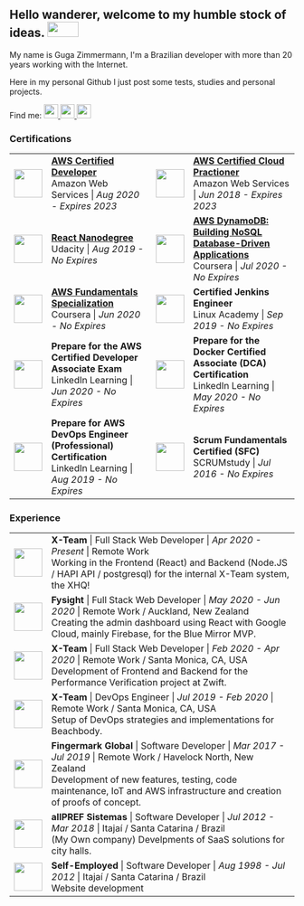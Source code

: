 <html>
<h2>
  Hello wanderer, welcome to my humble stock of ideas.
  <img width="55" height="27" src="https://media.tenor.com/images/67a2c5048c9de7a7722fcc48fc4e7522/tenor.gif"  />
</h2>
<p>My name is Guga Zimmermann, I'm a Brazilian developer with more than 20 years working with the Internet.</p>
<p>Here in my personal Github I just post some tests, studies and personal projects.</p>
<p>Find me:
<a href="https://www.linkedin.com/in/guga-zimmermann/">
  <img width="25px" height="25px" src="https://image.flaticon.com/icons/png/512/174/174857.png" />
</a>
<a href="https://medium.com/@gugazimmermann">
  <img width="25px" height="25px" src="https://cdn4.iconfinder.com/data/icons/social-media-2210/24/Medium-512.png" />
</a>
<a href="https://www.instagram.com/gugazimmermann/">
  <img width="25px" height="25px" src="https://logodix.com/logo/1049852.png" />
</a>
</p>
<h3>Certifications</h3>
<table>
  <tbody>
    <tr>
      <td>
        <img width="50px" height="50px" src="https://d1.awsstatic.com/training-and-certification/Certification%20Badges/AWS-Certified_Developer_Associate_512x512.6d5f0ad35de66966c96f8e408e4fd919c1a2d753.png" />
      </td>
      <td>
        <a href="https://www.youracclaim.com/badges/1a433e6a-46b2-439e-9148-60d306c71020/linked_in_profile">
        <strong>AWS Certified Developer</strong>
        </a>
        <br />
        Amazon Web Services | <i>Aug 2020 - Expires 2023</i>
      </td>
      <td>
        <img width="50px" height="50px" src="https://d1.awsstatic.com/training-and-certification/Certification%20Badges/AWS-Certified_Cloud-Practitioner_512x512.bc006f14f986fa4f3ca238b0b62be458ce1fb5ce.png" />
      </td>
      <td>
        <a href="https://www.youracclaim.com/badges/5c848b45-36b5-45d8-9c8b-0b6920e45cdb?source=linked_in_profile">
        <strong>AWS Certified Cloud Practioner</strong>
        </a>
        <br />
        Amazon Web Services | <i>Jun 2018 - Expires 2023</i>
      </td>
    </tr>
    <tr>
        <td>
            <img width="50px" height="50px" src="https://media-exp1.licdn.com/dms/image/C560BAQGSBVNHbqKIdA/company-logo_200_200/0/1593665253127?e=1625702400&v=beta&t=7mq7sSwAf6oIq7AZqJdSSU8SM_xjtvDAuDomMti82gg" />
          </td>
          <td>
            <a href="https://graduation.udacity.com/confirm/7JG2LRG7">
            <strong>React Nanodegree</strong>
          </a>
            <br />
            Udacity | <i>Aug 2019 - No Expires</i>
          </td>
      <td>
        <img width="50px" height="50px" src="https://media-exp1.licdn.com/dms/image/C4D0BAQGexnfBxeEG-g/company-logo_200_200/0/1608039227697?e=1625702400&v=beta&t=QirUt_zkHb78ppowm5WNFogCRhzexw-0FvE6cAqZt8s" />
      </td>
      <td>
        <a href="https://www.coursera.org/account/accomplishments/certificate/K4RKSK6NL9Y9">
        <strong>AWS DynamoDB: Building NoSQL Database-Driven Applications</strong>
      </a>
        <br />
        Coursera | <i>Jul 2020 - No Expires</i>
      </td>
    </tr>
    <tr>
        <td>
            <img width="50px" height="50px" src="https://media-exp1.licdn.com/dms/image/C4D0BAQGexnfBxeEG-g/company-logo_200_200/0/1608039227697?e=1625702400&v=beta&t=QirUt_zkHb78ppowm5WNFogCRhzexw-0FvE6cAqZt8s" />
          </td>
          <td>
            <a href="https://www.coursera.org/account/accomplishments/specialization/certificate/9UESFGDG2WX5">
            <strong>AWS Fundamentals Specialization</strong>
          </a>
            <br />
            Coursera | <i>Jun 2020 - No Expires</i>
          </td>
      <td>
        <img width="50px" height="50px" src="https://media-exp1.licdn.com/dms/image/C510BAQFg2SqYACylFA/company-logo_200_200/0/1519908434736?e=1625702400&v=beta&t=w6psLPjhtJ98Ra9YVp5of7SMPGLbC5Qq31ZkHHK7VHM" />
      </td>
      <td>
        <a href="https://linuxacademy.com/profile/u/cert/id/237094"></a>
        <strong>Certified Jenkins Engineer</strong>
      </a>
        <br />
        Linux Academy | <i>Sep 2019 - No Expires</i>
      </td>
    </tr>
    <tr>
        <td>
            <img width="50px" height="50px" src="https://www.csun.edu/sites/default/files/styles/body_thumb/public/Linkedin-Learning-square-thumb.jpg?itok=0w9GzrJ-" />
          </td>
          <td>                    
            <strong>Prepare for the AWS Certified Developer Associate Exam</strong>
            <br />
            LinkedIn Learning | <i>Jun 2020 - No Expires</i>
          </td>
      <td>
        <img width="50px" height="50px" src="https://www.csun.edu/sites/default/files/styles/body_thumb/public/Linkedin-Learning-square-thumb.jpg?itok=0w9GzrJ-" />
      </td>
      <td>                    
        <strong>Prepare for the Docker Certified Associate (DCA) Certification</strong>
        <br />
        LinkedIn Learning | <i>May 2020 - No Expires</i>
      </td>
    </tr>
        <tr>
            <td>
                <img width="50px" height="50px" src="https://www.csun.edu/sites/default/files/styles/body_thumb/public/Linkedin-Learning-square-thumb.jpg?itok=0w9GzrJ-" />
              </td>
              <td>                    
                <strong>Prepare for AWS DevOps Engineer (Professional) Certification</strong>
                <br />
                LinkedIn Learning | <i>Aug 2019 - No Expires</i>
              </td>
    <td>
        <img width="50px" height="50px" src="https://media-exp1.licdn.com/dms/image/C4E0BAQG9_uP8f-kpiw/company-logo_200_200/0?e=1603324800&v=beta&t=52LpU2V1gxNuihfQDvyrnHmVpx7qmqo4HPYIdq4Jvc0" />
      </td>
      <td>                    
        <strong>Scrum Fundamentals Certified (SFC)</strong>
        <br />
        SCRUMstudy | <i>Jul 2016 - No Expires</i>
      </td>
    </tr>
  </tbody>
</table>
<h3>Experience</h3>
  <table>
    <tbody>
      <tr>
        <td>
          <img width="50px" height="50px" src="https://media-exp1.licdn.com/dms/image/C4E0BAQHOIwBTq44GRA/company-logo_200_200/0?e=1603324800&v=beta&t=dbgZMQbF3mdmjK0u22ACW3s5rBxd3ahosRi1SEdMPlI"/>
        </td>
        <td>
          <strong>X-Team</strong> | Full Stack Web Developer | <i>Apr 2020 - Present</i> | Remote Work<br />
          Working in the Frontend (React) and Backend (Node.JS / HAPI
          API / postgresql) for the internal X-Team system, the XHQ!
        </td>
      </tr>
      <tr>
        <td>
          <img width="50px" height="50px" src="https://media-exp1.licdn.com/dms/image/C510BAQEa9doEL6_IHw/company-logo_200_200/0?e=1603324800&v=beta&t=yYQyTREiNlMn7_ar6PZdSqQ3S8WRTSGJY9D_oTzM0KA" />
        </td>
        <td>
          <strong>Fysight</strong> | Full Stack Web Developer | <i>May 2020 - Jun 2020</i> | Remote Work / Auckland, New Zealand<br />
          Creating the admin dashboard using React with Google Cloud,
          mainly Firebase, for the Blue Mirror MVP.
        </td>
      </tr>
      <tr>
        <td>
          <img width="50px" height="50px" src="https://media-exp1.licdn.com/dms/image/C4E0BAQHOIwBTq44GRA/company-logo_200_200/0?e=1603324800&v=beta&t=dbgZMQbF3mdmjK0u22ACW3s5rBxd3ahosRi1SEdMPlI" />
        </td>
        <td>
          <strong>X-Team</strong> | Full Stack Web Developer | <i>Feb 2020 - Apr 2020</i> | Remote Work / Santa Monica, CA, USA<br />
          Development of Frontend and Backend for the Performance
          Verification project at Zwift.
        </td>
      </tr>
      <tr>
        <td>
          <img width="50px" height="50px" src="https://media-exp1.licdn.com/dms/image/C4E0BAQHOIwBTq44GRA/company-logo_200_200/0?e=1603324800&v=beta&t=dbgZMQbF3mdmjK0u22ACW3s5rBxd3ahosRi1SEdMPlI" />
        </td>
        <td>
          <strong>X-Team</strong> | DevOps Engineer | <i>Jul 2019 - Feb 2020</i> | Remote Work / Santa Monica, CA, USA<br />
          Setup of DevOps strategies and implementations for
          Beachbody.
        </td>
      </tr>
      <tr>
        <td>
          <img width="50px" height="50px" src="https://media-exp1.licdn.com/dms/image/C560BAQF_dC8Rh8H4pg/company-logo_200_200/0?e=1603324800&v=beta&t=Kf-RrfBVOmvwovpjCYWT8poaPsj2oBQczi_7IVGilQs" />
        </td>
        <td>
          <strong>Fingermark Global</strong> | Software Developer | <i>Mar 2017 - Jul 2019</i> | Remote Work / Havelock North, New Zealand<br />
          Development of new features, testing, code maintenance, IoT
          and AWS infrastructure and creation of proofs of concept.
        </td>
      </tr>
      <tr>
        <td>
          <img width="50px" height="50px" src="https://media-exp1.licdn.com/dms/image/C510BAQHZ7q3Z1O6VgA/company-logo_100_100/0?e=1603324800&v=beta&t=dRxB8u0l29m61K5pg4Xfx-6btsbfzj1-JiFU4_2nK8M" />
        </td>
        <td>
          <strong>allPREF Sistemas</strong> | Software Developer | <i>Jul 2012 - Mar 2018</i> | Itajaí / Santa Catarina / Brazil<br />
          (My Own company) Develpments of SaaS solutions for city
          halls.
        </td>
      </tr>
      <tr>
        <td>
          <img width="50px" height="50px" src="https://media-exp1.licdn.com/dms/image/C4E0BAQH3nUDO57s78A/company-logo_200_200/0?e=1603324800&v=beta&t=lxz_SFaNWGtfBK27ryml6bf4IKdjeqrdhuuJ5T6Vg8g" />
        </td>
        <td>
          <strong>Self-Employed</strong> | Software Developer | <i>Aug 1998 - Jul 2012</i> | Itajaí / Santa Catarina / Brazil<br />
          Website development
        </td>
      </tr>
    </tbody>
  </table>
</html>
